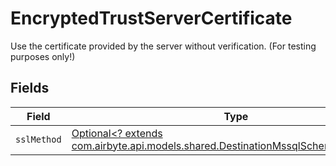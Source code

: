 # EncryptedTrustServerCertificate

Use the certificate provided by the server without verification. (For testing purposes only!)


## Fields

| Field                                                                                                                                         | Type                                                                                                                                          | Required                                                                                                                                      | Description                                                                                                                                   |
| --------------------------------------------------------------------------------------------------------------------------------------------- | --------------------------------------------------------------------------------------------------------------------------------------------- | --------------------------------------------------------------------------------------------------------------------------------------------- | --------------------------------------------------------------------------------------------------------------------------------------------- |
| `sslMethod`                                                                                                                                   | [Optional<? extends com.airbyte.api.models.shared.DestinationMssqlSchemasSslMethod>](../../models/shared/DestinationMssqlSchemasSslMethod.md) | :heavy_minus_sign:                                                                                                                            | N/A                                                                                                                                           |
